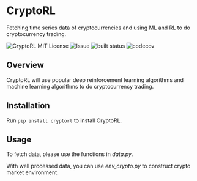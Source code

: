# CryptoRL
Fetching time series data of cryptocurrencies and using ML and RL to do cryptocurrency trading.

<img src="https://img.shields.io/github/license/ZiyiXia/CryptoRL" alt="CryptoRL MIT License"/>
<img src="https://img.shields.io/github/issues/ZiyiXia/CryptoRL" alt="Issue"/>
<img src="https://img.shields.io/github/actions/workflow/status/ZiyiXia/CryptoRL/build.yml?label=build%20status&logo=github" alt="built status">
<img src="https://img.shields.io/codecov/c/github/ZiyiXia/CryptoRL?logo=codecov" alt="codecov">

## Overview
CryptoRL will use popular deep reinforcement learning algorithms and machine learning algorithms to do cryptocurrency trading.

## Installation

Run ```pip install cryptorl``` to install CryptoRL.

## Usage

To fetch data, please use the functions in *data.py*.

With well processed data, you can use *env_crypto.py* to construct crypto market environment.